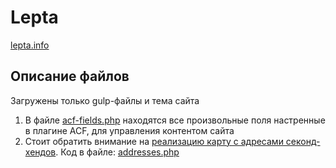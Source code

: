 # Lepta
[lepta.info](https://lepta.info/)
## Описание файлов
Загружены только gulp-файлы и тема сайта 

1. В файле [acf-fields.php](acf/acf-fields.php) находятся все произвольные поля настренные в плагине ACF, для управления контентом сайта 
2. Стоит обратить внимание на [реализацию карту с адресами секонд-хендов](https://lepta.info/second-hands/). Код в файле: [addresses.php](src/wp-content/themes/theme/template-parts/blocks/second-hands/addresses.php) 
